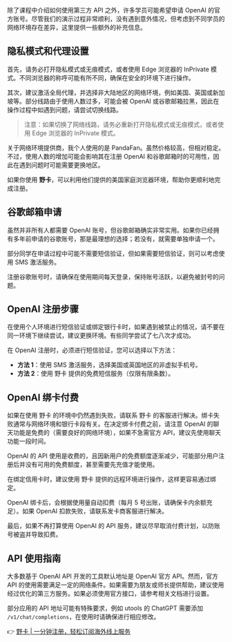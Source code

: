 除了课程中介绍如何使用第三方 API 之外，许多学员可能希望申请 OpenAI 的官方账号。尽管我们的演示过程非常顺利，没有遇到意外情况，但考虑到不同学员的网络环境存在差异，这里提供一些额外的补充信息。

## 隐私模式和代理设置

首先，请务必打开隐私模式或无痕模式，或者使用 Edge 浏览器的 InPrivate 模式。不同浏览器的称呼可能有所不同，确保在安全的环境下进行操作。

其次，建议激活全局代理，并选择非大陆地区的网络环境，例如美国、英国或新加坡等。部分线路由于使用人数过多，可能会被 OpenAI 或谷歌邮箱拉黑，因此在操作过程中如遇到问题，请尝试切换线路。

> 注意：如果切换了网络线路，请务必重新打开隐私模式或无痕模式，或者使用 Edge 浏览器的 InPrivate 模式。

关于网络环境提供商，我个人使用的是 PandaFan。虽然价格较高，但相对稳定。不过，使用人数的增加可能会影响其在注册 OpenAI 和谷歌邮箱时的可用性，因此在遇到问题时可能需要更换地区。

如果你使用 **野卡**，可以利用他们提供的美国家庭浏览器环境，帮助你更顺利地完成注册。

## 谷歌邮箱申请

虽然并非所有人都需要 OpenAI 账号，但谷歌邮箱确实非常实用。如果你已经拥有多年前申请的谷歌账号，那是最理想的选择；若没有，就需要单独申请一个。

部分同学在申请过程中可能不需要短信验证，但如果需要短信验证，则可以考虑使用 SMS 激活服务。

注册谷歌账号时，请确保在使用期间每天登录，保持账号活跃，以避免被封号的问题。

## OpenAI 注册步骤

在使用个人环境进行短信验证或绑定银行卡时，如果遇到被禁止的情况，请不要在同一环境下继续尝试，建议更换环境。有些同学尝试了七八次才成功。

在 OpenAI 注册时，必须进行短信验证，您可以选择以下方法：

- **方法 1**：使用 SMS 激活服务，选择美国或英国地区的非虚拟手机号。
- **方法 2**：使用 野卡 提供的免费短信服务（仅限有限条数）。

## OpenAI 绑卡付费

如果在使用 野卡 的环境中仍然遇到失败，请联系 野卡 的客服进行解决。绑卡失败通常与网络环境和银行卡段有关。在决定绑卡付费之前，请注意 OpenAI 的聊天功能是免费的（需要良好的网络环境），如果不急需官方 API，建议先使用聊天功能一段时间。

OpenAI 的 API 使用是收费的，且因新用户的免费额度逐渐减少，可能部分用户注册后并没有可用的免费额度，甚至需要先充值才能使用。

在绑定信用卡时，建议使用 野卡 提供的远程环境进行操作，这样更容易通过绑定。

OpenAI 绑卡后，会根据使用量自动扣费（每月 5 号出账，请确保卡内余额充足）。如果 OpenAI 扣款失败，请联系发卡商客服进行解决。

最后，如果不再打算使用 OpenAI 的 API 服务，建议尽早取消付费计划，以防账号被盗并导致扣费。

## API 使用指南

大多数基于 OpenAI API 开发的工具默认地址是 OpenAI 官方 API。然而，官方 API 的使用需要满足一定的网络条件。如果需要为朋友或师长提供帮助，建议使用经过优化的第三方服务。如果必须使用官方接口，请参考相关文档进行设置。

部分应用的 API 地址可能有特殊要求，例如 utools 的 ChatGPT 需要添加 `/v1/chat/completions`，在使用时请确保进行相应修改。

👉 [野卡 | 一分钟注册，轻松订阅海外线上服务](https://bit.ly/bewildcard)